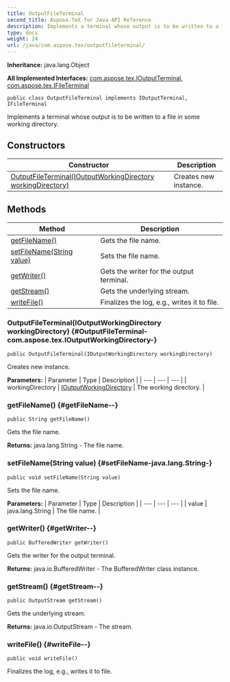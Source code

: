 ```yaml
---
title: OutputFileTerminal
second_title: Aspose.TeX for Java API Reference
description: Implements a terminal whose output is to be written to a file in some working directory.
type: docs
weight: 24
url: /java/com.aspose.tex/outputfileterminal/
---
```

**Inheritance:**
java.lang.Object

**All Implemented Interfaces:**
[com.aspose.tex.IOutputTerminal](../../com.aspose.tex/ioutputterminal), [com.aspose.tex.IFileTerminal](../../com.aspose.tex/ifileterminal)
```
public class OutputFileTerminal implements IOutputTerminal, IFileTerminal
```

Implements a terminal whose output is to be written to a file in some working directory.
## Constructors

| Constructor | Description |
| --- | --- |
| [OutputFileTerminal(IOutputWorkingDirectory workingDirectory)](#OutputFileTerminal-com.aspose.tex.IOutputWorkingDirectory-) | Creates new instance. |
## Methods

| Method | Description |
| --- | --- |
| [getFileName()](#getFileName--) | Gets the file name. |
| [setFileName(String value)](#setFileName-java.lang.String-) | Sets the file name. |
| [getWriter()](#getWriter--) | Gets the writer for the output terminal. |
| [getStream()](#getStream--) | Gets the underlying stream. |
| [writeFile()](#writeFile--) | Finalizes the log, e.g., writes it to file. |
### OutputFileTerminal(IOutputWorkingDirectory workingDirectory) {#OutputFileTerminal-com.aspose.tex.IOutputWorkingDirectory-}
```
public OutputFileTerminal(IOutputWorkingDirectory workingDirectory)
```


Creates new instance.

**Parameters:**
| Parameter | Type | Description |
| --- | --- | --- |
| workingDirectory | [IOutputWorkingDirectory](../../com.aspose.tex/ioutputworkingdirectory) | The working directory. |

### getFileName() {#getFileName--}
```
public String getFileName()
```


Gets the file name.

**Returns:**
java.lang.String - The file name.
### setFileName(String value) {#setFileName-java.lang.String-}
```
public void setFileName(String value)
```


Sets the file name.

**Parameters:**
| Parameter | Type | Description |
| --- | --- | --- |
| value | java.lang.String | The file name. |

### getWriter() {#getWriter--}
```
public BufferedWriter getWriter()
```


Gets the writer for the output terminal.

**Returns:**
java.io.BufferedWriter - The  BufferedWriter  class instance.
### getStream() {#getStream--}
```
public OutputStream getStream()
```


Gets the underlying stream.

**Returns:**
java.io.OutputStream - The stream.
### writeFile() {#writeFile--}
```
public void writeFile()
```


Finalizes the log, e.g., writes it to file.

